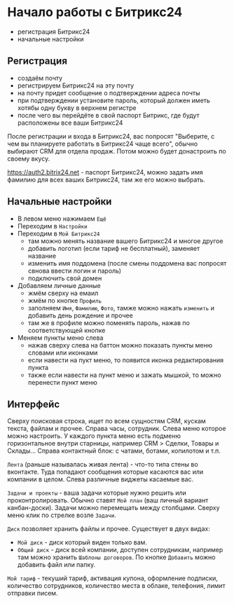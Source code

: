 # Начало работы с Битрикс24
- регистрация Битрикс24
- начальные настройки

## Регистрация
- создаём почту
- регистрируем Битрикс24 на эту почту
- на почту придет сообщение о подтверждении адреса почты
- при подтверждении установите пароль, который должен иметь хотябы одну букву в верхнем регистре
- после чего вы перейдёте в свой паспорт Битрикс, где будут расположены все ваши Битрикс24

После регистрации и входа в Битрикс24, вас попросят "Выберите, с чем вы планируете работать в Битрикс24 чаще всего", обычно выбирают CRM для отдела продаж. Потом можно будет донастроить по своему вкусу.

https://auth2.bitrix24.net - паспорт Битрикс24, можно задать имя фамилию для всех ваших Битрикс24, там же его можно выбрать.

## Начальные настройки
- В левом меню нажимаем `Ещё`
- Переходим в `Настройки`
- Переходим в `Мой Битрикс24`
  - там можно менять название вашего Битрикс24 и многое другое
  - добавить логотип (если тариф не бесплатный), заменяет название
  - изменить имя поддомена (после смены поддомена вас попросят свнова ввести логин и пароль)
  - подключить свой домен
- Добавляем личные данные
  - жмём сверху на емаил
  - жмём по кнопке `Профиль`
  - заполняем `Имя`, `Фамилию`, `Фото`, тамже можно нажать `изменить` и добавить день рождение и прочее
  - там же в профиле можно поменять пароль, нажав по соответствующей кнопке
- Меняем пункты меню слева
  - нажав сверху слева на баттон можно показать пункты меню словами или иконками
  - если навести на пукт меню, то появится иконка редактирования пункта
  - также если навести на пункт меню и зажать мышкой, то можно перенести пункт меню

## Интерфейс
Сверху поисковая строка, ищет по всем сущностям CRM, кускам текста, файлам и прочее. Справа часы, сотрудник. Слева меню которое можно настроить. У каждого пункта меню есть подменю горизонтальное внутри старницы, например CRM > Сделки, Товары и Склады... Справа контактный блок: с чатами, ботами, копилотом и т.п.

`Лента` (раньше называлась живая лента) - что-то типа стены во вконтакте. Туда попадают сообщения которые касаются вас или компании в целом. Слева различные виджеты касаемые вас.

`Задачи и проекты` - ваша задачи которые нужно решить или проконтролировать. Обычно ставят `Мой план` (ваш личный вариант канбан-доски). Задачи можно перемещать между столбцами. Сверху меню клик по стрелке возле `Задачи`.

`Диск` позволяет хранить файлы и прочее. Существует в двух видах:
- `Мой диск` - диск который виден только вам.
- `Общий диск` - диск всей компании, доступен сотрудникам, например там можно хранить `Шаблоны договоров`.
По кнопке `Добавить` можно добавить файл или папку.

`Мой тариф` - текуший тариф, активация купона, оформление подписки, количество сотрудников, количество места в облаке, телефония, лимит отправки писем.
